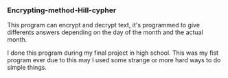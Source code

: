 ### Encrypting-method-Hill-cypher
This program can encrypt and decrypt text, it's programmed to give differents answers depending on the day of the month and the actual month.


I done this program during my final project in high school. This was  my fist program ever due to this may I used some strange or more hard ways to do simple things. 

